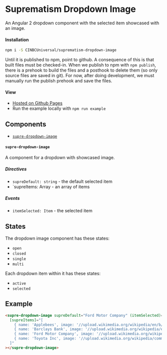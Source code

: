 # Suprematism Dropdown Image

An Angular 2 dropdown component with the selected item showcased with an image.


#### Installation
```bash
npm i -S CINBCUniversal/suprematism-dropdown-image
```
Until it is published to npm, point to github. A consequence of this is that
built files must be checked-in. When we publish to npm with `npm publish`,
there is a prehook to build the files and a posthook to delete them
(so only source files are saved in git). For now, after doing development,
we must manually run the publish prehook and save the files.


#### View
- [Hosted on Github Pages](https://cinbcuniversal.github.io/suprematism-dropdown-image/)
- Run the example locally with `npm run example`


## Components
- [`supre-dropdown-image`](#supre-dropdown-image)

#### <a id="supre-dropdown-image"></a> `supre-dropdown-image`
A component for a dropdown with showcased image.

##### Directives
- `supreDefault: string` - the default selected item
- `supreItems: Array<Item> - an array of items


##### Events
-  `itemSelected: Item` - the selected item


## States
The dropdown image component has these states:
- `open`
- `closed`
- `single`
- `multi`

Each dropdown item within it has these states:
- `active`
- `selected`


## Example
```html
<supre-dropdown-image supreDefault="Ford Motor Company" (itemSelected)="itemChanged($event)"
  [supreItems]="[
    { name: 'Applebees', image: '//upload.wikimedia.org/wikipedia/en/b/bc/Applebee%27s.svg' },
    { name: 'Barclays Bank', image: '//upload.wikimedia.org/wikipedia/en/7/7e/Barclays_logo.svg' },
    { name: 'Ford Motor Company', image: '//upload.wikimedia.org/wikipedia/commons/a/a0/Ford_Motor_Company_Logo.svg' },
    { name: 'Toyota Inc', image: '//upload.wikimedia.org/wikipedia/commons/9/9d/Toyota_carlogo.svg' }
  ]"
></supre-dropdown-image>
```
